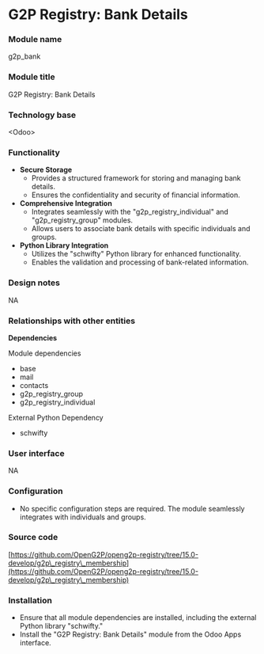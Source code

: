 # G2P Registry: Bank Details

### Module name

g2p\_bank

### Module title

G2P Registry: Bank Details

### Technology base

\<Odoo>

### Functionality

* **Secure Storage**
  * Provides a structured framework for storing and managing bank details.
  * Ensures the confidentiality and security of financial information.
* **Comprehensive Integration**
  * Integrates seamlessly with the "g2p\_registry\_individual" and "g2p\_registry\_group" modules.
  * Allows users to associate bank details with specific individuals and groups.
* **Python Library Integration**
  * Utilizes the "schwifty" Python library for enhanced functionality.
  * Enables the validation and processing of bank-related information.

### Design notes

NA

### Relationships with other entities

**Dependencies**

Module dependencies

* base
* mail
* contacts
* g2p\_registry\_group
* g2p\_registry\_individual

External Python Dependency

* schwifty

### User interface

NA

### Configuration

* No specific configuration steps are required. The module seamlessly integrates with individuals and groups.

### Source code

[https://github.com/OpenG2P/openg2p-registry/tree/15.0-develop/g2p\_registry\_membership](https://github.com/OpenG2P/openg2p-registry/tree/15.0-develop/g2p\_registry\_membership)

### Installation

* Ensure that all module dependencies are installed, including the external Python library "schwifty."
* Install the "G2P Registry: Bank Details" module from the Odoo Apps interface.
